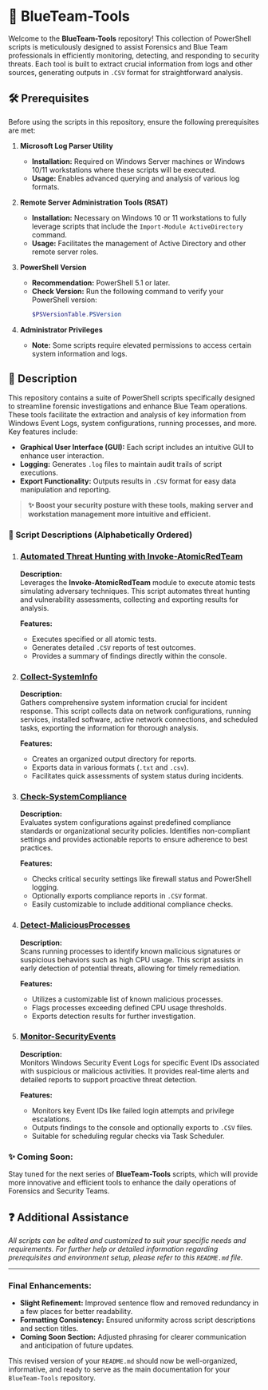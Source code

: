 # 📂 BlueTeam-Tools

Welcome to the **BlueTeam-Tools** repository! This collection of PowerShell scripts is meticulously designed to assist Forensics and Blue Team professionals in efficiently monitoring, detecting, and responding to security threats. Each tool is built to extract crucial information from logs and other sources, generating outputs in `.CSV` format for straightforward analysis.

## 🛠️ Prerequisites

Before using the scripts in this repository, ensure the following prerequisites are met:

1. **Microsoft Log Parser Utility**
   - **Installation:** Required on Windows Server machines or Windows 10/11 workstations where these scripts will be executed.
   - **Usage:** Enables advanced querying and analysis of various log formats.

2. **Remote Server Administration Tools (RSAT)**
   - **Installation:** Necessary on Windows 10 or 11 workstations to fully leverage scripts that include the `Import-Module ActiveDirectory` command.
   - **Usage:** Facilitates the management of Active Directory and other remote server roles.

3. **PowerShell Version**
   - **Recommendation:** PowerShell 5.1 or later.
   - **Check Version:** Run the following command to verify your PowerShell version:
     ```powershell
     $PSVersionTable.PSVersion
     ```

4. **Administrator Privileges**
   - **Note:** Some scripts require elevated permissions to access certain system information and logs.

## 📄 Description

This repository contains a suite of PowerShell scripts specifically designed to streamline forensic investigations and enhance Blue Team operations. These tools facilitate the extraction and analysis of key information from Windows Event Logs, system configurations, running processes, and more. Key features include:

- **Graphical User Interface (GUI):** Each script includes an intuitive GUI to enhance user interaction.
- **Logging:** Generates `.log` files to maintain audit trails of script executions.
- **Export Functionality:** Outputs results in `.CSV` format for easy data manipulation and reporting.

> **✨ Boost your security posture with these tools, making server and workstation management more intuitive and efficient.**

### 📜 Script Descriptions (Alphabetically Ordered)

1. ### [Automated Threat Hunting with Invoke-AtomicRedTeam](./ThreatHunting/ThreatHunting-InvokeAtomicRedTeam.ps1)
   
   **Description:**  
   Leverages the **Invoke-AtomicRedTeam** module to execute atomic tests simulating adversary techniques. This script automates threat hunting and vulnerability assessments, collecting and exporting results for analysis.

   **Features:**
   - Executes specified or all atomic tests.
   - Generates detailed `.CSV` reports of test outcomes.
   - Provides a summary of findings directly within the console.

2. ### [Collect-SystemInfo](./IncidentResponse/Collect-SystemInfo.ps1)
   
   **Description:**  
   Gathers comprehensive system information crucial for incident response. This script collects data on network configurations, running services, installed software, active network connections, and scheduled tasks, exporting the information for thorough analysis.

   **Features:**
   - Creates an organized output directory for reports.
   - Exports data in various formats (`.txt` and `.csv`).
   - Facilitates quick assessments of system status during incidents.

3. ### [Check-SystemCompliance](./SystemComplianceCheck/Check-SystemCompliance.ps1)
   
   **Description:**  
   Evaluates system configurations against predefined compliance standards or organizational security policies. Identifies non-compliant settings and provides actionable reports to ensure adherence to best practices.

   **Features:**
   - Checks critical security settings like firewall status and PowerShell logging.
   - Optionally exports compliance reports in `.CSV` format.
   - Easily customizable to include additional compliance checks.

4. ### [Detect-MaliciousProcesses](./MaliciousProcessDetection/Detect-MaliciousProcesses.ps1)
   
   **Description:**  
   Scans running processes to identify known malicious signatures or suspicious behaviors such as high CPU usage. This script assists in early detection of potential threats, allowing for timely remediation.

   **Features:**
   - Utilizes a customizable list of known malicious processes.
   - Flags processes exceeding defined CPU usage thresholds.
   - Exports detection results for further investigation.

5. ### [Monitor-SecurityEvents](./EventLogMonitoring/Monitor-SecurityEvents.ps1)
   
   **Description:**  
   Monitors Windows Security Event Logs for specific Event IDs associated with suspicious or malicious activities. It provides real-time alerts and detailed reports to support proactive threat detection.

   **Features:**
   - Monitors key Event IDs like failed login attempts and privilege escalations.
   - Outputs findings to the console and optionally exports to `.CSV` files.
   - Suitable for scheduling regular checks via Task Scheduler.

### ✨ Coming Soon:
Stay tuned for the next series of **BlueTeam-Tools** scripts, which will provide more innovative and efficient tools to enhance the daily operations of Forensics and Security Teams.

## ❓ Additional Assistance

*All scripts can be edited and customized to suit your specific needs and requirements. For further help or detailed information regarding prerequisites and environment setup, please refer to this `README.md` file.*

---

### Final Enhancements:

- **Slight Refinement:** Improved sentence flow and removed redundancy in a few places for better readability.
- **Formatting Consistency:** Ensured uniformity across script descriptions and section titles.
- **Coming Soon Section:** Adjusted phrasing for clearer communication and anticipation of future updates.

This revised version of your `README.md` should now be well-organized, informative, and ready to serve as the main documentation for your `BlueTeam-Tools` repository.
